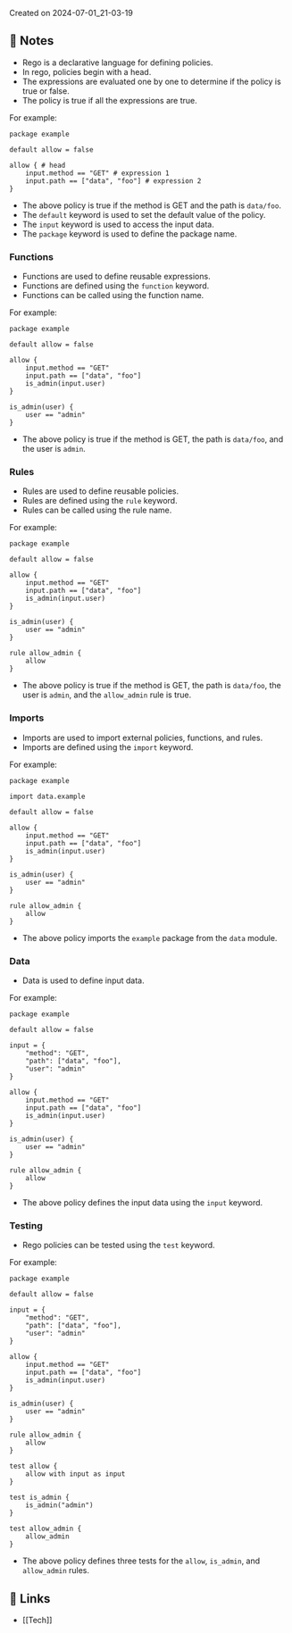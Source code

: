 Created on 2024-07-01_21-03-19

## 📔 Notes

- Rego is a declarative language for defining policies.
- In rego, policies begin with a head.
- The expressions are evaluated one by one to determine if the policy is true or false.
- The policy is true if all the expressions are true.

For example:
```rego
package example

default allow = false

allow { # head
    input.method == "GET" # expression 1
    input.path == ["data", "foo"] # expression 2
}
```

- The above policy is true if the method is GET and the path is `data/foo`.
- The `default` keyword is used to set the default value of the policy.
- The `input` keyword is used to access the input data.
- The `package` keyword is used to define the package name.

### Functions

- Functions are used to define reusable expressions.
- Functions are defined using the `function` keyword.
- Functions can be called using the function name.

For example:
```rego
package example

default allow = false

allow {
    input.method == "GET"
    input.path == ["data", "foo"]
    is_admin(input.user)
}

is_admin(user) {
    user == "admin"
}
```

- The above policy is true if the method is GET, the path is `data/foo`, and the user is `admin`.

### Rules

- Rules are used to define reusable policies.
- Rules are defined using the `rule` keyword.
- Rules can be called using the rule name.

For example:
```rego
package example

default allow = false

allow {
    input.method == "GET"
    input.path == ["data", "foo"]
    is_admin(input.user)
}

is_admin(user) {
    user == "admin"
}

rule allow_admin {
    allow
}
```

- The above policy is true if the method is GET, the path is `data/foo`, the user is `admin`, and the `allow_admin` rule is true.

### Imports

- Imports are used to import external policies, functions, and rules.
- Imports are defined using the `import` keyword.

For example:
```rego
package example

import data.example

default allow = false

allow {
    input.method == "GET"
    input.path == ["data", "foo"]
    is_admin(input.user)
}

is_admin(user) {
    user == "admin"
}

rule allow_admin {
    allow
}
```

- The above policy imports the `example` package from the `data` module.

### Data

- Data is used to define input data.

For example:
```rego
package example

default allow = false

input = {
    "method": "GET",
    "path": ["data", "foo"],
    "user": "admin"
}

allow {
    input.method == "GET"
    input.path == ["data", "foo"]
    is_admin(input.user)
}

is_admin(user) {
    user == "admin"
}

rule allow_admin {
    allow
}
```

- The above policy defines the input data using the `input` keyword.

### Testing

- Rego policies can be tested using the `test` keyword.

For example:
```rego
package example

default allow = false

input = {
    "method": "GET",
    "path": ["data", "foo"],
    "user": "admin"
}

allow {
    input.method == "GET"
    input.path == ["data", "foo"]
    is_admin(input.user)
}

is_admin(user) {
    user == "admin"
}

rule allow_admin {
    allow
}

test allow {
    allow with input as input
}

test is_admin {
    is_admin("admin")
}

test allow_admin {
    allow_admin
}
```

- The above policy defines three tests for the `allow`, `is_admin`, and `allow_admin` rules.

## 🔗 Links

- [[Tech]]
